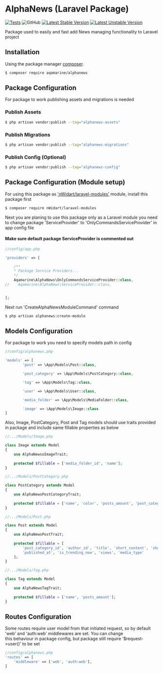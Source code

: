 # AlphaNews (Laravel Package)


[![Tests](https://github.com/Aqamarine228/AlphaNews/workflows/Test/badge.svg)](https://github.com/Aqamarine228/AlphaNews/actions)
![GitHub](https://img.shields.io/github/license/aqamarine228/alphanews)
[![Latest Stable Version](http://poser.pugx.org/aqamarine/alphanews/v)](https://packagist.org/packages/aqamarine/alphanews)
[![Latest Unstable Version](http://poser.pugx.org/aqamarine/alphanews/v/unstable)](https://github.com/Aqamarine228/AlphaNews)

[//]: # ([![PHP Version Require]&#40;http://poser.pugx.org/aqamarine/alphanews/require/php&#41;]&#40;https://packagist.org/packages/aqamarine/alphanews&#41;)

[//]: # ([![Dependents]&#40;http://poser.pugx.org/aqamarine/alphanews/dependents&#41;]&#40;https://packagist.org/packages/aqamarine/alphanews&#41;)


Package used to easily and fast add News managing functionality to Laravel project

## Installation

Using the package manager [composer](https://getcomposer.org).

```bash
$ composer require aqamarine/alphanews
```

## Package Configuration

For package to work publishing assets and migrations is needed

### Publish Assets

```bash
$ php artisan vendor:publish --tag="alphanews-assets"
```

### Publish Migrations

```bash
$ php artisan vendor:publish --tag="alphanews-migrations"
```


### Publish Config (Optional)

```bash
$ php artisan vendor:publish --tag="alphanews-config"
```

## Package Configuration (Module setup)

For using this package as ['nWidart/laravel-modules'](https://github.com/nWidart/laravel-modules) module, install this package first

```bash
$ composer require nWidart/laravel-modules
```

Next you are planing to use this package only as a Laravel module you need to
change package 'ServiceProvider' to 'OnlyCommandsServiceProvider' in app config file

#### Make sure default package ServiceProvider is commented out
```php
//config/app.php

'providers' => [

    /**
    * Package Service Providers...
    */
    Aqamarine\AlphaNews\OnlyCommandsServiceProvider::class,
//    Aqamarine\AlphaNews\ServiceProvider::class,

    
];
```

Next run 'CreateAlphaNewsModuleCommand' command

```bash
$ php artisan alphanews:create-module
```

## Models Configuration

For package to work you need to specify models path in config

```php
//config/alphanews.php

'models' => [
        'post' => \App\Models\Post::class,

        'post_category' => \App\Models\PostCategory::class,

        'tag' => \App\Models\Tag::class,

        'user' => \App\Models\User::class,

        'media_folder' => \App\Models\MediaFolder::class,

        'image' => \App\Models\Image::class
]
```

Also, Image, PostCategory, Post and Tag models should use traits provided in package and include same fillable properties as below

```php
//.../Models/Image.php

class Image extends Model
{
    use AlphaNewsoImageTrait;
    
    protected $fillable = ['media_folder_id', 'name'];
}

//.../Models/PostCategory.php

class PostCategory extends Model
{
    use AlphaNewsPostCategoryTrait;
    
    protected $fillable = ['name', 'color', 'posts_amount', 'post_category_id'];
}

//.../Models/Post.php

class Post extends Model
{
    use AlphaNewsPostTrait;
    
    protected $fillable = [
        'post_category_id', 'author_id', 'title', 'short_content', 'short_title', 'content', 'picture',
        'published_at', 'is_trending_now', 'views', 'media_type'
    ];
}

//.../Models/Tag.php

class Tag extends Model
{
    use AlphaNewsTagTrait;
    
    protected $fillable = ['name', 'posts_amount'];
}
```

## Routes Configuration

Some routes require user model from that initiated request, so by default 'web' and 'auth:web' middlewares are set. You can change <br> 
this behaviour in package config, but package still require '$request->user()' to be set

```php
//config/alphanews.php
'routes' => [
    'middleware' => ['web', 'auth:web'],
]
```


